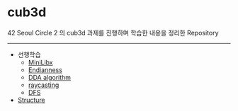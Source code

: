 # cub3d

42 Seoul Circle 2 의 cub3d 과제를 진행하며 학습한 내용을 정리한 Repository

---

- 선행학습
  - [MiniLibx](https://github.com/HyeonsikBae/42Seoul/blob/master/cud3d/MiniLibX.md)
  - [Endianness](https://github.com/HyeonsikBae/42Seoul/blob/master/cud3d/Endianness.md)
  - [DDA algorithm](https://github.com/HyeonsikBae/42Seoul/blob/master/cud3d/DDA%20algorithm.md)
  - [raycasting](https://github.com/HyeonsikBae/42Seoul/blob/master/cud3d/raycasting.md)
  - [DFS](https://github.com/HyeonsikBae/42Seoul/blob/master/cud3d/DFS.md)
- [Structure](https://github.com/HyeonsikBae/42Seoul/blob/master/cud3d/Structure.md)

